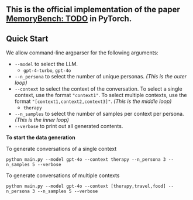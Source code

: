 ## This is the official implementation of the paper [MemoryBench: TODO](todo) in PyTorch.

## Quick Start
We allow command-line argparser for the following arguments: 
    
- ```--model``` to select the LLM.
  - ```gpt-4-turbo```, ```gpt-4o```
- ```--n_persona``` to select the number of unique personas. *(This is the outer loop)*
- ```--context``` to select the context of the conversation. To select a single context, use the format ```"context1"```. To select multiple contexts, use the format ```"[context1,context2,context3]"```. *(This is the middle loop)*
  - ```therapy```
- ```--n_samples``` to select the number of samples per context per persona. *(This is the inner loop)*
- ```--verbose``` to print out all generated contents.
      
**To start the data generation**

To generate conversations of a single context

    python main.py --model gpt-4o --context therapy --n_persona 3 --n_samples 5 --verbose

To generate conversations of multiple contexts

    python main.py --model gpt-4o --context [therapy,travel,food] --n_persona 3 --n_samples 5 --verbose
